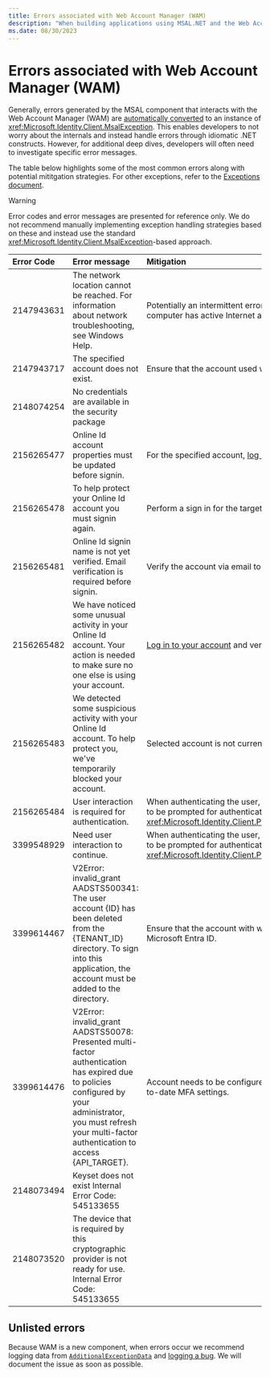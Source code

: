 ```yaml
---
title: Errors associated with Web Account Manager (WAM)
description: "When building applications using MSAL.NET and the Web Account Manager (WAM), developers may run into issues. This article explains potential errors and mitigations."
ms.date: 08/30/2023
---
```


# Errors associated with Web Account Manager (WAM)

Generally, errors generated by the MSAL component that interacts with the Web Account Manager (WAM) are [automatically converted](https://github.com/AzureAD/microsoft-authentication-library-for-dotnet/blob/d25f45f7e356bd92986e412dd68b5d341343aa6a/src/client/Microsoft.Identity.Client/Platforms/Features/RuntimeBroker/WamAdapters.cs#L56) to an instance of <xref:Microsoft.Identity.Client.MsalException>. This enables developers to not worry about the internals and instead handle errors through idiomatic .NET constructs. However, for additional deep dives, developers will often need to investigate specific error messages.

The table below highlights some of the most common errors along with potential mititgation strategies. For other exceptions, refer to the [Exceptions document](../../advanced/exceptions/index.md).

>[!WARNING]
>Error codes and error messages are presented for reference only. We do not recommend manually implementing exception handling strategies based on these and instead use the standard <xref:Microsoft.Identity.Client.MsalException>-based approach.

| Error Code | Error message | Mitigation |
|:-----------|:--------------|:-----------|
| 2147943631 | The network location cannot be reached. For information about network troubleshooting, see Windows Help. | Potentially an intermittent error. Try running the code later, and ensure that the computer has active Internet access. |
| 2147943717 | The specified account does not exist. | Ensure that the account used with WAM exists. |
| 2148074254 | No credentials are available in the security package | |
| 2156265477 | Online Id account properties must be updated before signin. | For the specified account, [log in to your account](https://account.microsoft.com/) to ensure it's fully set up. |
| 2156265478 | To help protect your Online Id account you must signin again. | Perform a sign in for the target account with WAM. |
| 2156265481 | Online Id signin name is not yet verified. Email verification is required before signin. | Verify the account via email to make sure that it can be used. |
| 2156265482 | We have noticed some unusual activity in your Online Id account. Your action is needed to make sure no one else is using your account. | [Log in to your account](https://account.microsoft.com/) and verify that the account is not suspended. |
| 2156265483 | We detected some suspicious activity with your Online Id account. To help protect you, we've temporarily blocked your account. | Selected account is not currently able to be used for authentication. |
| 2156265484 | User interaction is required for authentication. | When authenticating the user, WAM could not use a cached token. User needs to be prompted for authentication via <xref:Microsoft.Identity.Client.PublicClientApplication.AcquireTokenInteractive*>. |
| 3399548929 | Need user interaction to continue. | When authenticating the user, WAM could not use a cached token. User needs to be prompted for authentication via <xref:Microsoft.Identity.Client.PublicClientApplication.AcquireTokenInteractive*>. |
| 3399614467 | V2Error: invalid_grant AADSTS500341: The user account {ID} has been deleted from the {TENANT_ID} directory. To sign into this application, the account must be added to the directory.| Ensure that the account with which the user tries to sign in is registered in Microsoft Entra ID. |
| 3399614476 | V2Error: invalid_grant AADSTS50078: Presented multi-factor authentication has expired due to policies configured by your administrator, you must refresh your multi-factor authentication to access {API_TARGET}. | Account needs to be configured by the Microsoft Entra administrator with up-to-date MFA settings. |
| 2148073494 | Keyset does not exist Internal Error Code: 545133655 | |
| 2148073520 | The device that is required by this cryptographic provider is not ready for use. Internal Error Code: 545133655 | |

## Unlisted errors

Because WAM is a new component, when errors occur we recommend logging data from [`AdditionalExceptionData`](xref:Microsoft.Identity.Client.MsalException.AdditionalExceptionData*) and [logging a bug](https://github.com/AzureAD/microsoft-authentication-library-for-dotnet/issues). We will document the issue as soon as possible.
